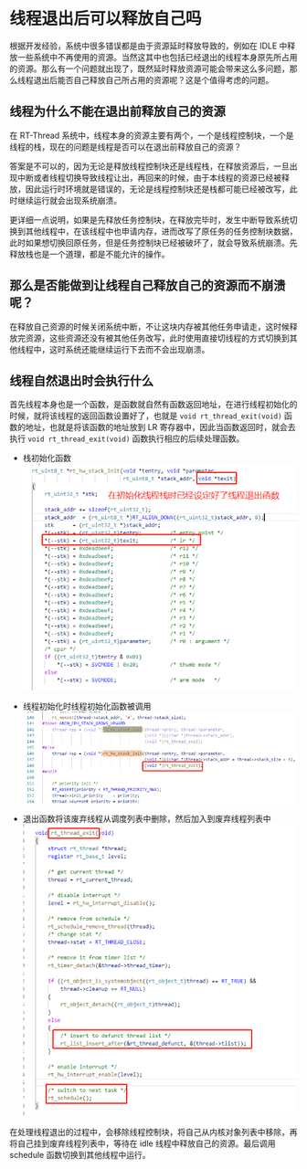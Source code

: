 # 线程退出后可以释放自己吗

根据开发经验，系统中很多错误都是由于资源延时释放导致的，例如在 IDLE 中释放一些系统中不再使用的资源。当然这其中也包括已经退出的线程本身原先所占用的资源。那么有一个问题就出现了，既然延时释放资源可能会带来这么多问题，那么线程退出后能否自己释放自己所占用的资源呢？这是个值得考虑的问题。

## 线程为什么不能在退出前释放自己的资源

在 RT-Thread 系统中，线程本身的资源主要有两个，一个是线程控制块，一个是线程的栈，现在的问题是线程是否可以在退出前释放自己的资源？

答案是不可以的，因为无论是释放线程控制块还是线程栈，在释放资源后，一旦出现中断或者线程切换导致线程让出，再回来的时候，由于本线程的资源已经被释放，因此运行时环境就是错误的，无论是线程控制块还是栈都可能已经被改写，此时继续运行就会出现系统崩溃。

更详细一点说明，如果是先释放任务控制块，在释放完毕时，发生中断导致系统切换到其他线程中，在该线程中也申请内存，进而改写了原任务的任务控制块数据，此时如果想切换回原任务，但是任务控制块已经被破坏了，就会导致系统崩溃。先释放栈也是一个道理，都是不能允许的操作。

## 那么是否能做到让线程自己释放自己的资源而不崩溃呢？

在释放自己资源的时候关闭系统中断，不让这块内存被其他任务申请走，这时候释放完资源，这些资源还没有被其他任务改写，此时使用直接切线程的方式切换到其他线程中，这时系统还能继续运行下去而不会出现崩溃。

## 线程自然退出时会执行什么

首先线程本身也是一个函数，是函数就自然有函数返回地址，在进行线程初始化的时候，就将该线程的返回函数设置好了，也就是 `void rt_thread_exit(void)` 函数的地址，也就是将该函数的地址放到 LR 寄存器中，因此当函数返回时，就会去执行  `void rt_thread_exit(void)` 函数执行相应的后续处理函数。

- 栈初始化函数
    ![image-20210329093136197](figures/image-20210329093136197.png)

- 线程初始化时线程初始化函数被调用
    ![image-20210329093209239](figures/image-20210329093209239.png)

- 退出函数将该废弃线程从调度列表中删除，然后加入到废弃线程列表中
    ![image-20210329093357911](figures/image-20210329093357911.png)

在处理线程退出的过程中，会移除线程控制块，将自己从内核对象列表中移除，再将自己挂到废弃线程列表中，等待在 idle 线程中释放自己的资源。最后调用 schedule 函数切换到其他线程中运行。



